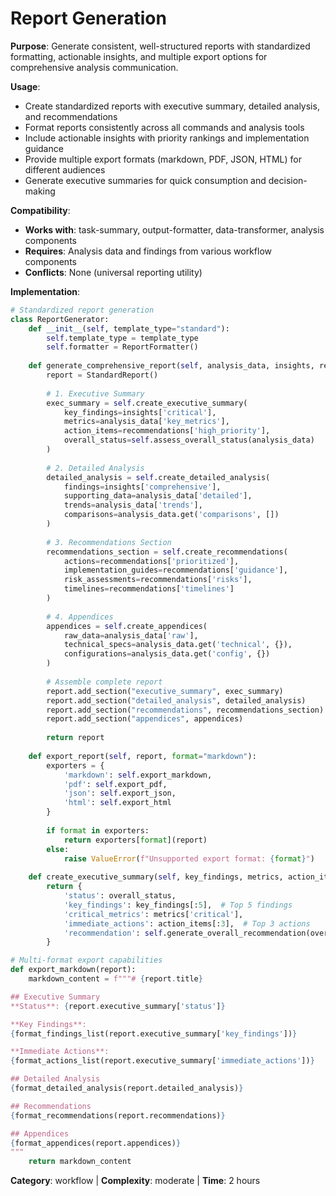 # Report Generation

**Purpose**: Generate consistent, well-structured reports with standardized formatting, actionable insights, and multiple export options for comprehensive analysis communication.

**Usage**: 
- Create standardized reports with executive summary, detailed analysis, and recommendations
- Format reports consistently across all commands and analysis tools
- Include actionable insights with priority rankings and implementation guidance
- Provide multiple export formats (markdown, PDF, JSON, HTML) for different audiences
- Generate executive summaries for quick consumption and decision-making

**Compatibility**: 
- **Works with**: task-summary, output-formatter, data-transformer, analysis components
- **Requires**: Analysis data and findings from various workflow components
- **Conflicts**: None (universal reporting utility)

**Implementation**:
```python
# Standardized report generation
class ReportGenerator:
    def __init__(self, template_type="standard"):
        self.template_type = template_type
        self.formatter = ReportFormatter()
        
    def generate_comprehensive_report(self, analysis_data, insights, recommendations):
        report = StandardReport()
        
        # 1. Executive Summary
        exec_summary = self.create_executive_summary(
            key_findings=insights['critical'],
            metrics=analysis_data['key_metrics'],
            action_items=recommendations['high_priority'],
            overall_status=self.assess_overall_status(analysis_data)
        )
        
        # 2. Detailed Analysis
        detailed_analysis = self.create_detailed_analysis(
            findings=insights['comprehensive'],
            supporting_data=analysis_data['detailed'],
            trends=analysis_data['trends'],
            comparisons=analysis_data.get('comparisons', [])
        )
        
        # 3. Recommendations Section
        recommendations_section = self.create_recommendations(
            actions=recommendations['prioritized'],
            implementation_guides=recommendations['guidance'],
            risk_assessments=recommendations['risks'],
            timelines=recommendations['timelines']
        )
        
        # 4. Appendices
        appendices = self.create_appendices(
            raw_data=analysis_data['raw'],
            technical_specs=analysis_data.get('technical', {}),
            configurations=analysis_data.get('config', {})
        )
        
        # Assemble complete report
        report.add_section("executive_summary", exec_summary)
        report.add_section("detailed_analysis", detailed_analysis)
        report.add_section("recommendations", recommendations_section)
        report.add_section("appendices", appendices)
        
        return report
    
    def export_report(self, report, format="markdown"):
        exporters = {
            'markdown': self.export_markdown,
            'pdf': self.export_pdf,
            'json': self.export_json,
            'html': self.export_html
        }
        
        if format in exporters:
            return exporters[format](report)
        else:
            raise ValueError(f"Unsupported export format: {format}")
    
    def create_executive_summary(self, key_findings, metrics, action_items, overall_status):
        return {
            'status': overall_status,
            'key_findings': key_findings[:5],  # Top 5 findings
            'critical_metrics': metrics['critical'],
            'immediate_actions': action_items[:3],  # Top 3 actions
            'recommendation': self.generate_overall_recommendation(overall_status, action_items)
        }

# Multi-format export capabilities
def export_markdown(report):
    markdown_content = f"""# {report.title}

## Executive Summary
**Status**: {report.executive_summary['status']}

**Key Findings**:
{format_findings_list(report.executive_summary['key_findings'])}

**Immediate Actions**:
{format_actions_list(report.executive_summary['immediate_actions'])}

## Detailed Analysis
{format_detailed_analysis(report.detailed_analysis)}

## Recommendations
{format_recommendations(report.recommendations)}

## Appendices
{format_appendices(report.appendices)}
"""
    return markdown_content
```

**Category**: workflow | **Complexity**: moderate | **Time**: 2 hours